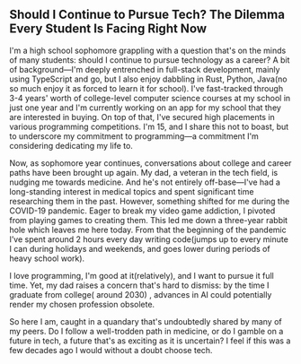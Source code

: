 ## Should I Continue to Pursue Tech? The Dilemma Every Student Is Facing Right Now

I'm a high school sophomore grappling with a question that's on the minds of many students: should I continue to pursue technology as a career? A bit of background—I'm deeply entrenched in full-stack development, mainly using TypeScript and go, but I also enjoy dabbling in Rust, Python, Java(no so much enjoy it as forced to learn it for school). I've fast-tracked through 3-4 years' worth of college-level computer science courses at my school in just one year and I'm currently working on an app for my school that they are interested in buying. On top of that, I've secured high placements in various programming competitions. I'm 15, and I share this not to boast, but to underscore my commitment to programming—a commitment I'm considering dedicating my life to.

Now, as sophomore year continues, conversations about college and career paths have been brought up again. My dad, a veteran in the tech field, is nudging me towards medicine. And he's not entirely off-base—I've had a long-standing interest in medical topics and spent significant time researching them in the past. However, something shifted for me during the COVID-19 pandemic. Eager to break my video game addiction, I pivoted from playing games to creating them. This led me down a three-year rabbit hole which leaves me here today. From that the beginning of the pandemic I’ve spent around 2 hours every day writing code(jumps up to every minute I can during holidays and weekends, and goes lower during periods of heavy school work).

I love programming, I'm good at it(relatively), and I want to pursue it full time. Yet, my dad raises a concern that's hard to dismiss: by the time I graduate from college( around 2030) , advances in AI could potentially render my chosen profession obsolete.

So here I am, caught in a quandary that's undoubtedly shared by many of my peers. Do I follow a well-trodden path in medicine, or do I gamble on a future in tech, a future that's as exciting as  it is uncertain? I feel if this was a few decades ago I would without a doubt choose tech.
